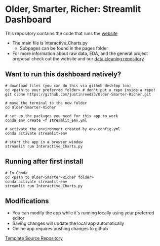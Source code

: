 # Older, Smarter, Richer: Streamlit Dashboard

This repository contains the code that runs the [website](https://older-smarter-richer.streamlit.app/)
 
* The main file is Interactive_Charts.py
  * Subpages can be found in the pages folder
* For more information about raw data, EDA, and the general project proposal check out the website and our [data cleaning repository](https://github.com/justinreed23/investingBackend)

## Want to run this dashboard natively?

```
# download files (you can do this via github desktop too)
cd <path to your preferred folder> # don't put a repo inside a repo!
git clone https://github.com/justinreed23/Older-Smarter-Richer.git

# move the terminal to the new folder
cd Older-Smarter-Richer

# set up the packages you need for this app to work 
conda env create -f streamlit_env.yml

# activate the environment created by env-config.yml
conda activate streamlit-env

# start the app in a browser window
streamlit run Interactive_Charts.py

```

## Running after first install
```
# In Conda
cd <path to Older-Smarter-Richer folder>
conda activate streamlit-env
streamlit run Interactive_Charts.py
```

## Modifications
* You can modify the app while it's running locally using your preferred editor
* Saving changes will update the local app automatically
* Online app requires pushing changes to github


[Template Source Repository](https://github.com/donbowen/portfolio-frontier-streamlit-dashboard/)